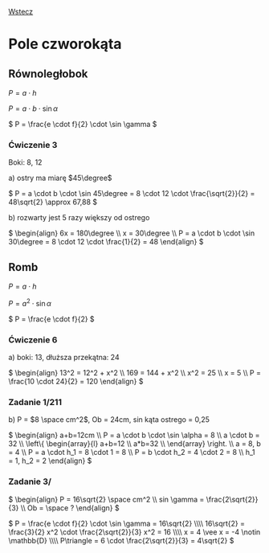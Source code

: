 [Wstecz](../matematyka.md)

# Pole czworokąta

## Równoległobok

$`
P = a \cdot h
`$

$`
P = a \cdot b \cdot \sin \alpha
`$

$`
P = \frac{e \cdot f}{2} \cdot \sin \gamma
`$

### Ćwiczenie 3

Boki: 8, 12

a\) ostry ma miarę $`45\degree`$

$`
P = a \cdot b \cdot \sin 45\degree = 8 \cdot 12 \cdot \frac{\sqrt{2}}{2} = 48\sqrt{2} \approx 67,88 
`$

b\) rozwarty jest 5 razy większy od ostrego

$`
\begin{align}
6x = 180\degree \\
x = 30\degree \\
P = a \cdot b \cdot \sin 30\degree = 8 \cdot 12 \cdot \frac{1}{2} = 48
\end{align}
`$

## Romb

$`
P = a \cdot h
`$

$`
P = a^2 \cdot \sin \alpha
`$

$`
P = \frac{e \cdot f}{2}
`$

### Ćwiczenie 6

a\) boki: 13, dłuższa przekątna: 24

$`
\begin{align}
13^2 = 12^2 + x^2 \\
169 = 144 + x^2 \\
x^2 = 25 \\
x = 5 \\
P = \frac{10 \cdot 24}{2} = 120
\end{align}
`$

### Zadanie 1/211

b\) P = $`8 \space cm^2`$, Ob = 24cm, sin kąta ostrego = 0,25

$`
\begin{align}
a+b=12cm \\
P = a \cdot b \cdot \sin \alpha = 8 \\
a \cdot b = 32 \\
\left\{ \begin{array}{l}
a+b=12 \\
a*b=32 \\
\end{array} \right. \\
a = 8, b = 4 \\
P = a \cdot h_1 = 8 \cdot 1 = 8 \\
P = b \cdot h_2 = 4 \cdot 2 = 8 \\
h_1 = 1, h_2 = 2
\end{align}
`$

### Zadanie 3/

$`
\begin{align}
P = 16\sqrt{2} \space cm^2 \\
sin \gamma = \frac{2\sqrt{2}}{3} \\
Ob = \space ?
\end{align}
`$

$`
P = \frac{e \cdot f}{2} \cdot \sin \gamma = 16\sqrt{2} \\\\
16\sqrt{2} = \frac{3}{2} x^2 \cdot \frac{2\sqrt{2}}{3} x^2 = 16 \\\\
x = 4 \vee x = -4 \notin \mathbb{D} \\\\
P\triangle = 6 \cdot \frac{2\sqrt{2}}{3} = 4\sqrt{2}
`$
